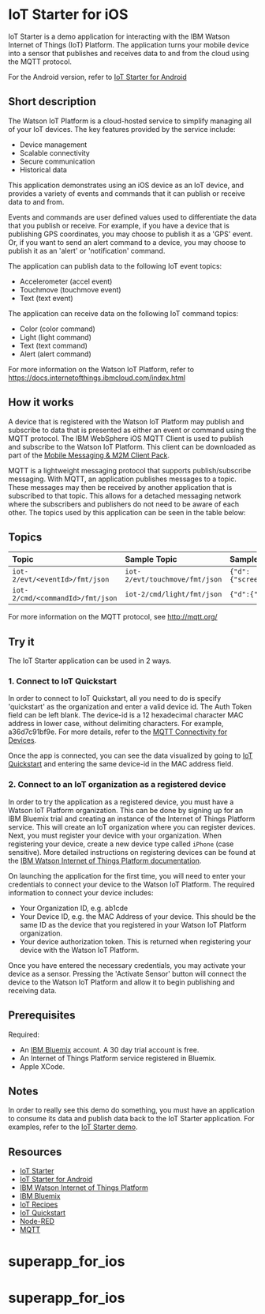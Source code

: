 # IoT Starter for iOS
IoT Starter is a demo application for interacting with the IBM Watson Internet of Things (IoT) Platform.
The application turns your mobile device into a sensor that publishes and receives data to and from the cloud using the MQTT protocol.

For the Android version, refer to [IoT Starter for Android](https://github.com/ibm-messaging/iot-starter-for-android)

## Short description
The Watson IoT Platform is a cloud-hosted service to simplify managing all of your IoT devices. The key features provided by the service include:
- Device management
- Scalable connectivity
- Secure communication
- Historical data

This application demonstrates using an iOS device as an IoT device, and provides a variety of events
and commands that it can publish or receive data to and from.

Events and commands are user defined values used to differentiate the data that you publish or receive. For example, if you have a device that is publishing GPS coordinates, you may choose to publish it as a 'GPS' event. Or, if you want to send an alert command to a device, you may choose to publish it as an 'alert' or 'notification' command.

The application can publish data to the following IoT event topics:
- Accelerometer (accel event)
- Touchmove (touchmove event)
- Text (text event)

The application can receive data on the following IoT command topics:
- Color (color command)
- Light (light command)
- Text (text command)
- Alert (alert command)

For more information on the Watson IoT Platform, refer to https://docs.internetofthings.ibmcloud.com/index.html

## How it works
A device that is registered with the Watson IoT Platform may publish and subscribe to data that is presented as either an event or command using the MQTT protocol.
The IBM WebSphere iOS MQTT Client is used to publish and subscribe to the Watson IoT Platform. This client can be downloaded as part of the [Mobile Messaging & M2M Client Pack](https://www.ibm.com/developerworks/community/blogs/c565c720-fe84-4f63-873f-607d87787327/entry/download?lang=en).

MQTT is a lightweight messaging protocol that supports publish/subscribe messaging. With MQTT, an application publishes messages to a topic. These messages may then be received by another application that is subscribed to that topic. This allows for a detached messaging network where the subscribers and publishers do not need to be aware of each other.
The topics used by this application can be seen in the table below:

## Topics
|Topic|Sample Topic|Sample Message|
|:---------- |:---------- |:------------|
|`iot-2/evt/<eventId>/fmt/json`|`iot-2/evt/touchmove/fmt/json`|`{"d":{"screenX":0,"screenY":0,"deltaX":0,"deltaY":0}}`|
|`iot-2/cmd/<commandId>/fmt/json`|`iot-2/cmd/light/fmt/json`|`{"d":{"light":"toggle"}}`|

For more information on the MQTT protocol, see http://mqtt.org/

## Try it
The IoT Starter application can be used in 2 ways.

### 1. Connect to IoT Quickstart
In order to connect to IoT Quickstart, all you need to do is specify 'quickstart' as the organization and enter a valid device id. The Auth Token field can be left blank. The device-id is a 12 hexadecimal character MAC address in lower case, without delimiting characters. For example, a36d7c91bf9e. For more details, refer to the [MQTT Connectivity for Devices](https://docs.internetofthings.ibmcloud.com/devices/mqtt.html).

Once the app is connected, you can see the data visualized by going to [IoT Quickstart](https://quickstart.internetofthings.ibmcloud.com/) and entering the same device-id in the MAC address field.

### 2. Connect to an IoT organization as a registered device
In order to try the application as a registered device, you must have a Watson IoT Platform organization. This can be done by signing up for an IBM Bluemix trial and creating an instance of the Internet of Things Platform service. This will create an IoT organization where you can register devices. Next, you must register your device with your organization. When registering your device, create a new device type called `iPhone` (case sensitive). More detailed instructions on registering devices can be found at the [IBM Watson Internet of Things Platform documentation](https://docs.internetofthings.ibmcloud.com/index.html).

On launching the application for the first time, you will need to enter your credentials to connect your device to the Watson IoT Platform. The required information to connect your device includes:

- Your Organization ID, e.g. ab1cde
- Your Device ID, e.g. the MAC Address of your device. This should be the same ID as the device that you registered in your Watson IoT Platform organization.
- Your device authorization token. This is returned when registering your device with the Watson IoT Platform.

Once you have entered the necessary credentials, you may activate your device as a sensor. Pressing the 'Activate Sensor' button will connect the device to the Watson IoT Platform and allow it to begin publishing and receiving data.

## Prerequisites
Required:
- An [IBM Bluemix](https://console.ng.bluemix.net/) account. A 30 day trial account is free.
- An Internet of Things Platform service registered in Bluemix.
- Apple XCode.

## Notes
In order to really see this demo do something, you must have an application to consume its data and publish data back
to the IoT Starter application. For examples, refer to the [IoT Starter demo](http://m2m.demos.ibm.com/iotstarter.html).

## Resources
- [IoT Starter](http://m2m.demos.ibm.com/iotstarter.html)
- [IoT Starter for Android](https://github.com/ibm-messaging/iot-starter-for-android)
- [IBM Watson Internet of Things Platform](https://internetofthings.ibmcloud.com/#/)
- [IBM Bluemix](https://console.ng.bluemix.net/)
- [IoT Recipes](https://developer.ibm.com/iot/)
- [IoT Quickstart](http://quickstart.internetofthings.ibmcloud.com/#/)
- [Node-RED](http://nodered.org/)
- [MQTT](http://mqtt.org/)
# superapp_for_ios
# superapp_for_ios
